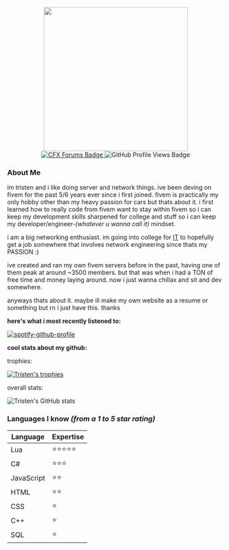<div id="header" align="center">
  <img src="https://preview.redd.it/w87kf02op3ec1.png?width=960&crop=smart&auto=webp&s=3cb9bbfe8bb5e43d8fe680ca72b6553ad3d26331" width="335"/>
  <div id="badges" align="center">
    <a href="https://forum.cfx.re/u/tristen/">
      <img src="https://img.shields.io/badge/cfx%20forums%20profile-orange" alt="CFX Forums Badge"/>
    </a>
    <img src="https://komarev.com/ghpvc/?username=tris-ten&style=flat-square&color=blue" alt="GitHub Profile Views Badge"/>
  </div>
</div>

  
### About Me
im tristen and i like doing server and network things. ive been deving on fivem for the past 5/6 years ever since i first joined. fivem is practically my only hobby other than my heavy passion for cars but thats about it. i first learned how to really code from fivem want to stay within fivem so i can keep my development skills sharpened for college and stuff so i can keep my developer/engineer-*(whatever u wanna call it)* mindset.
  
i am a big networking enthusiast. im going into college for [IT](https://www.reddit.com/r/iiiiiiitttttttttttt/) to hopefully get a job somewhere that involves network engineering since thats my PASSION :)
  
ive created and ran my own fivem servers before in the past, having one of them peak at around ~3500 members. but that was when i had a TON of free time and money laying around. now i just wanna chillax and sit and dev somewhere.

anyways thats about it. maybe ill make my own website as a resume or something but rn i just have this. thanks

**here's what i most recently listened to:**

[![spotify-github-profile](https://spotify-github-profile.vercel.app/api/view?uid=9fcr371mx5365k0s3hcr8rue0&cover_image=true&theme=novatorem&show_offline=false&background_color=000000&interchange=false&bar_color=53b14f&bar_color_cover=false)](https://github.com/kittinan/spotify-github-profile)

**cool stats about my github:**

trophies:

[![Tristen's trophies](https://github-profile-trophy.vercel.app/?username=tris-ten&theme=darkhub&hide_border=true)](https://github.com/ryo-ma/github-profile-trophy)

overall stats:

![Tristen's GitHub stats](https://my-github-readme-stats-tris-tens-projects.vercel.app/api?username=tris-ten&count_private=true&show_icons=true&include_all_commits=true&show=reviews,prs_merged&hide=stars&theme=dark&hide_border=true&hide_title=true&hide_rank=true) 


### Languages I know *(from a 1 to 5 star rating)*
| Language | Expertise |
| --- | --- |
| Lua | ⭐⭐⭐⭐⭐ |
| C# | ⭐⭐⭐ |
| JavaScript | ⭐⭐ |
| HTML | ⭐⭐ |
| CSS | ⭐ |
| C++ | ⭐ |
| SQL | ⭐ |
